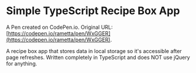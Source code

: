 # Simple TypeScript Recipe Box App

A Pen created on CodePen.io. Original URL: [https://codepen.io/rametta/pen/WxGGER](https://codepen.io/rametta/pen/WxGGER).

A recipe box app that stores data in local storage so it's accessible after page refreshes. Written completely in TypeScript and does NOT use jQuery for anything.
